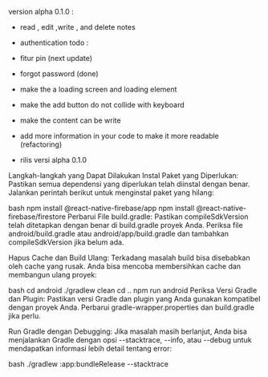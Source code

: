 version alpha 0.1.0 :
- read , edit ,write , and delete notes
- authentication 
todo :

- fitur pin (next update)
- forgot password (done)
- make the a loading screen and loading element 
- make the add button do not collide with keyboard
- make the content can be write
- add more information in your code to make it more readable (refactoring)
- rilis versi alpha 0.1.0


Langkah-langkah yang Dapat Dilakukan
Instal Paket yang Diperlukan: Pastikan semua dependensi yang diperlukan telah diinstal dengan benar. Jalankan perintah berikut untuk menginstal paket yang hilang:

bash
npm install @react-native-firebase/app
npm install @react-native-firebase/firestore
Perbarui File build.gradle: Pastikan compileSdkVersion telah ditetapkan dengan benar di build.gradle proyek Anda. Periksa file android/build.gradle atau android/app/build.gradle dan tambahkan compileSdkVersion jika belum ada.

Hapus Cache dan Build Ulang: Terkadang masalah build bisa disebabkan oleh cache yang rusak. Anda bisa mencoba membersihkan cache dan membangun ulang proyek:

bash
cd android
./gradlew clean
cd ..
npm run android
Periksa Versi Gradle dan Plugin: Pastikan versi Gradle dan plugin yang Anda gunakan kompatibel dengan proyek Anda. Perbarui gradle-wrapper.properties dan build.gradle jika perlu.

Run Gradle dengan Debugging: Jika masalah masih berlanjut, Anda bisa menjalankan Gradle dengan opsi --stacktrace, --info, atau --debug untuk mendapatkan informasi lebih detail tentang error:

bash
./gradlew :app:bundleRelease --stacktrace